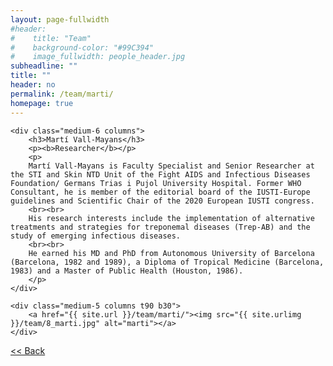 ```yaml
---
layout: page-fullwidth
#header:
#    title: "Team"
#    background-color: "#99C394"
#    image_fullwidth: people_header.jpg
subheadline: ""
title: ""
header: no
permalink: /team/marti/
homepage: true
---
```


<div class="row t30">

	<div class="medium-6 columns">
		<h3>Martí Vall-Mayans</h3>
		<p><b>Researcher</b></p>
		<p>
		Martí Vall-Mayans is Faculty Specialist and Senior Researcher at the STI and Skin NTD Unit of the Fight AIDS and Infectious Diseases Foundation/ Germans Trias i Pujol University Hospital. Former WHO Consultant, he is member of the editorial board of the IUSTI-Europe guidelines and Scientific Chair of the 2020 European IUSTI congress.
		<br><br>
		His research interests include the implementation of alternative treatments and strategies for treponemal diseases (Trep-AB) and the study of emerging infectious diseases.
		<br><br>
		He earned his MD and PhD from Autonomous University of Barcelona (Barcelona, 1982 and 1989), a Diploma of Tropical Medicine (Barcelona, 1983) and a Master of Public Health (Houston, 1986).
		</p>
	</div>

	<div class="medium-5 columns t90 b30">
		<a href="{{ site.url }}/team/marti/"><img src="{{ site.urlimg }}/team/8_marti.jpg" alt="marti"></a>
	</div>

</div>


<a class="button left r15 tiny radius" href="{{ site.url }}/team/"> << Back</a>
